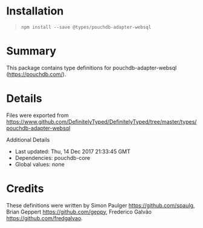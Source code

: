 # Installation
> `npm install --save @types/pouchdb-adapter-websql`

# Summary
This package contains type definitions for pouchdb-adapter-websql (https://pouchdb.com/).

# Details
Files were exported from https://www.github.com/DefinitelyTyped/DefinitelyTyped/tree/master/types/pouchdb-adapter-websql

Additional Details
 * Last updated: Thu, 14 Dec 2017 21:33:45 GMT
 * Dependencies: pouchdb-core
 * Global values: none

# Credits
These definitions were written by Simon Paulger <https://github.com/spaulg>, Brian Geppert <https://github.com/geppy>, Frederico Galvão <https://github.com/fredgalvao>.
